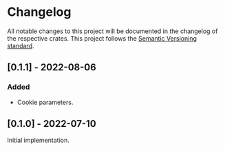# Changelog
All notable changes to this project will be documented in the changelog of the respective crates.
This project follows the [Semantic Versioning standard](https://semver.org/).


## [0.1.1] - 2022-08-06
### Added
 - Cookie parameters.


## [0.1.0] - 2022-07-10
Initial implementation.
